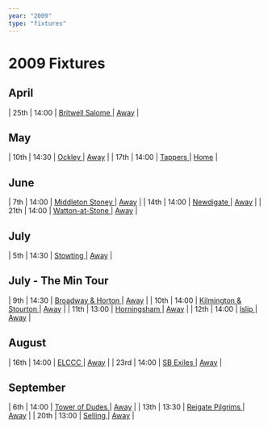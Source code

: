 ```yaml
---
year: "2009"
type: "fixtures"
---
```


# 2009 Fixtures


## April

| 25th | 14:00 | [Britwell Salome ](2009-britwell-salome.md) | [Away]() |

## May

| 10th | 14:30 | [Ockley ](2009-ockley.md) | [Away](https://goo.gl/maps/vmhvFhbrVZGrsXAAA) |
| 17th | 14:00 | [Tappers ](2009-tappers.md) | [Home](https://goo.gl/maps/w2skeCXwzZTEh7e26) |

## June

| 7th | 14:00 | [Middleton Stoney ](2009-middleton-stoney.md) | [Away](https://goo.gl/maps/NKG1fHyPgmci55aGA) |
| 14th | 14:00 | [Newdigate ](2009-newdigate.md) | [Away](https://goo.gl/maps/kQnkUfc3MdtqLyvd8) |
| 21th | 14:00 | [Watton-at-Stone ](2009-watton-at-stone.md) | [Away](https://goo.gl/maps/JPBQawMsjLgYtVHk9) |

## July

| 5th | 14:30 | [Stowting ](2009-stowting.md) | [Away](https://goo.gl/maps/A5HTfBKbD44fwSDq7) |

## July - The Min Tour

| 9th | 14:30 | [Broadway & Horton ](2009-broadway-and-horton.md) | [Away](https://goo.gl/maps/orv3RETHUX95dBWv7) |
| 10th | 14:00 | [Kilmington & Stourton ](2009-kilmington-and-stourton.md) | [Away]() |
| 11th | 13:00 | [Horningsham ](2009-horningsham.md) | [Away](https://goo.gl/maps/SNpXcsajYDXfjmff7) |
| 12th | 14:00 | [Islip ](2009-islip.md) | [Away]() |

## August

| 16th | 14:00 | [ELCCC ](2009-elccc.md) | [Away]() |
| 23rd | 14:00 | [SB Exiles ](2009-sb-exiles.md) | [Away]() |

## September

| 6th | 14:00 | [Tower of Dudes ](2009-tower-of-dudes.md) | [Away]() |
| 13th | 13:30 | [Reigate Pilgrims ](2009-reigate-pilgrims.md) | [Away](https://goo.gl/maps/z54KDhWLtQreY6xy9) |
| 20th | 13:00 | [Selling ](2009-selling.md) | [Away](https://goo.gl/maps/pV2tb26PncWLNiBm9) |
